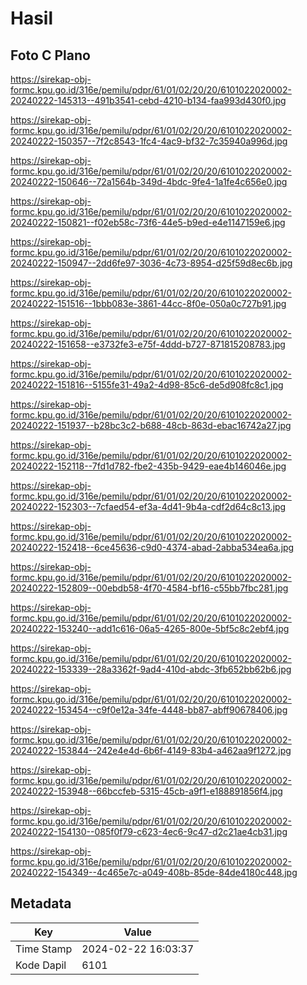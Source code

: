# Hasil

## Foto C Plano

https://sirekap-obj-formc.kpu.go.id/316e/pemilu/pdpr/61/01/02/20/20/6101022020002-20240222-145313--491b3541-cebd-4210-b134-faa993d430f0.jpg

https://sirekap-obj-formc.kpu.go.id/316e/pemilu/pdpr/61/01/02/20/20/6101022020002-20240222-150357--7f2c8543-1fc4-4ac9-bf32-7c35940a996d.jpg

https://sirekap-obj-formc.kpu.go.id/316e/pemilu/pdpr/61/01/02/20/20/6101022020002-20240222-150646--72a1564b-349d-4bdc-9fe4-1a1fe4c656e0.jpg

https://sirekap-obj-formc.kpu.go.id/316e/pemilu/pdpr/61/01/02/20/20/6101022020002-20240222-150821--f02eb58c-73f6-44e5-b9ed-e4e1147159e6.jpg

https://sirekap-obj-formc.kpu.go.id/316e/pemilu/pdpr/61/01/02/20/20/6101022020002-20240222-150947--2dd6fe97-3036-4c73-8954-d25f59d8ec6b.jpg

https://sirekap-obj-formc.kpu.go.id/316e/pemilu/pdpr/61/01/02/20/20/6101022020002-20240222-151516--1bbb083e-3861-44cc-8f0e-050a0c727b91.jpg

https://sirekap-obj-formc.kpu.go.id/316e/pemilu/pdpr/61/01/02/20/20/6101022020002-20240222-151658--e3732fe3-e75f-4ddd-b727-871815208783.jpg

https://sirekap-obj-formc.kpu.go.id/316e/pemilu/pdpr/61/01/02/20/20/6101022020002-20240222-151816--5155fe31-49a2-4d98-85c6-de5d908fc8c1.jpg

https://sirekap-obj-formc.kpu.go.id/316e/pemilu/pdpr/61/01/02/20/20/6101022020002-20240222-151937--b28bc3c2-b688-48cb-863d-ebac16742a27.jpg

https://sirekap-obj-formc.kpu.go.id/316e/pemilu/pdpr/61/01/02/20/20/6101022020002-20240222-152118--7fd1d782-fbe2-435b-9429-eae4b146046e.jpg

https://sirekap-obj-formc.kpu.go.id/316e/pemilu/pdpr/61/01/02/20/20/6101022020002-20240222-152303--7cfaed54-ef3a-4d41-9b4a-cdf2d64c8c13.jpg

https://sirekap-obj-formc.kpu.go.id/316e/pemilu/pdpr/61/01/02/20/20/6101022020002-20240222-152418--6ce45636-c9d0-4374-abad-2abba534ea6a.jpg

https://sirekap-obj-formc.kpu.go.id/316e/pemilu/pdpr/61/01/02/20/20/6101022020002-20240222-152809--00ebdb58-4f70-4584-bf16-c55bb7fbc281.jpg

https://sirekap-obj-formc.kpu.go.id/316e/pemilu/pdpr/61/01/02/20/20/6101022020002-20240222-153240--add1c616-06a5-4265-800e-5bf5c8c2ebf4.jpg

https://sirekap-obj-formc.kpu.go.id/316e/pemilu/pdpr/61/01/02/20/20/6101022020002-20240222-153339--28a3362f-9ad4-410d-abdc-3fb652bb62b6.jpg

https://sirekap-obj-formc.kpu.go.id/316e/pemilu/pdpr/61/01/02/20/20/6101022020002-20240222-153454--c9f0e12a-34fe-4448-bb87-abff90678406.jpg

https://sirekap-obj-formc.kpu.go.id/316e/pemilu/pdpr/61/01/02/20/20/6101022020002-20240222-153844--242e4e4d-6b6f-4149-83b4-a462aa9f1272.jpg

https://sirekap-obj-formc.kpu.go.id/316e/pemilu/pdpr/61/01/02/20/20/6101022020002-20240222-153948--66bccfeb-5315-45cb-a9f1-e188891856f4.jpg

https://sirekap-obj-formc.kpu.go.id/316e/pemilu/pdpr/61/01/02/20/20/6101022020002-20240222-154130--085f0f79-c623-4ec6-9c47-d2c21ae4cb31.jpg

https://sirekap-obj-formc.kpu.go.id/316e/pemilu/pdpr/61/01/02/20/20/6101022020002-20240222-154349--4c465e7c-a049-408b-85de-84de4180c448.jpg


## Metadata

| Key        | Value               |
| ---------- | ------------------- |
| Time Stamp | 2024-02-22 16:03:37 |
| Kode Dapil | 6101                |



